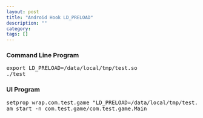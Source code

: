 ```yaml
---
layout: post
title: "Android Hook LD_PRELOAD"
description: ""
category: 
tags: []
---
```


### Command Line Program

<pre>
export LD_PRELOAD=/data/local/tmp/test.so
./test
</pre>

### UI Program

<pre>
setprop wrap.com.test.game "LD_PRELOAD=/data/local/tmp/test.so"
am start -n com.test.game/com.test.game.Main
</pre>